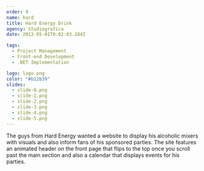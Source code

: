 ```yaml
---
order: 9
name: hard
title: Hard Energy Drink
agency: Studiografica
date: 2012-05-01T0:02:03.284Z

tags:
  - Project Management
  - Front-end Development
  - .NET Implementation

logo: logo.png
color: "#b12b39"
slides:
  - slide-0.png
  - slide-1.png
  - slide-2.png
  - slide-3.png
  - slide-4.png
  - slide-5.png
---
```

The guys from Hard Energy wanted a website to display his alcoholic mixers with visuals and also inform fans of his sponsored parties. The site features an animated header on the front page that flips to the top once you scroll past the main section and also a calendar that displays events for his parties.
